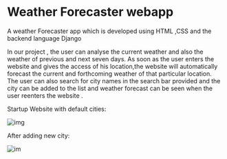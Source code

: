 # Weather Forecaster webapp
A weather Forecaster app which is developed using HTML ,CSS and the backend language Django

In our project , the user can analyse the current weather and also the weather of previous and next seven days. As soon as the user enters the website and gives the access of his location,the website will automatically forecast the current and forthcoming weather of that particular location. The user can also search for city names in the search bar provided and the city can be added to the list and weather forecast can be seen when the user reenters the website .

Startup Website with default cities:

![img](https://user-images.githubusercontent.com/83590629/202841135-eb8e4d9d-93d3-49b3-8fc4-5825e174b912.png)
<br>

After adding new city:

![im](https://user-images.githubusercontent.com/83590629/202841149-05672b90-9dfb-4fe0-99fe-c8c67639c561.png)
